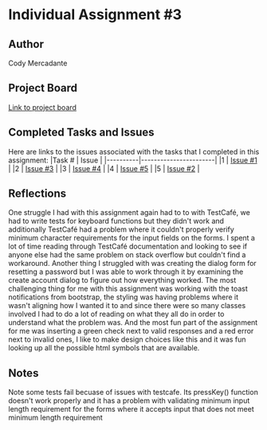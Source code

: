 # Individual Assignment #3

## Author
Cody Mercadante

## Project Board
[Link to project board](https://github.com/wsu-cpts489-fa21/ia3-cody909/projects/1)

## Completed Tasks and Issues
Here are links to the issues associated with the tasks that I completed in this assignment:
|Task # | Issue |
|----------|-----------------------|
|1 | [Issue #1](https://github.com/wsu-cpts489-fa21/ia3-cody909/issues/1) |
|2 | [Issue #3](https://github.com/wsu-cpts489-fa21/ia3-cody909/issues/3) |
|3 | [Issue #4](https://github.com/wsu-cpts489-fa21/ia3-cody909/issues/4) |
|4 | [Issue #5](https://github.com/wsu-cpts489-fa21/ia3-cody909/issues/5) |
|5 | [Issue #2](https://github.com/wsu-cpts489-fa21/ia3-cody909/issues/2) |

## Reflections
One struggle I had with this assignment again had to to with TestCafé, we had to write tests for keyboard functions but they didn't work and additionally TestCafé had a problem where it couldn't properly verify minimum character requirements for the input fields on the forms. I spent a lot of time reading through TestCafé documentation and looking to see if anyone else had the same problem on stack overflow but couldn't find a workaround. Another thing I struggled with was creating the dialog form for resetting a password but I was able to work through it by examining the create account dialog to figure out how everything worked. The most challenging thing for me with this assignment was working with the toast notifications from bootstrap, the styling was having problems where it wasn't aligning how I wanted it to and since there were so many classes involved I had to do a lot of reading on what they all do in order to understand what the problem was. And the most fun part of the assignment for me was inserting a green check next to valid responses and a red error next to invalid ones, I like to make design choices like this and it was fun looking up all the possible html symbols that are available.

## Notes
Note some tests fail becuase of issues with testcafe. Its pressKey() function doesn't work properly and it has a problem with validating minimum input length requirement for the forms where it accepts input that does not meet minimum length requirement